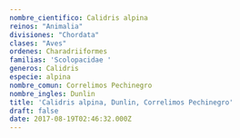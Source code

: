 ```yaml
---
nombre_cientifico: Calidris alpina
reinos: "Animalia"
divisiones: "Chordata"
clases: "Aves"
ordenes: Charadriiformes
familias: 'Scolopacidae '
generos: Calidris
especie: alpina
nombre_comun: Correlimos Pechinegro
nombre_ingles: Dunlin
title: 'Calidris alpina, Dunlin, Correlimos Pechinegro'
draft: false
date: 2017-08-19T02:46:32.000Z
---
```


